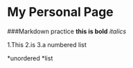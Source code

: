 # My Personal Page

###Markdown practice
__this is bold__
_italics_

1.This
2.is
3.a numbered list

*unordered
*list
